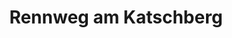 ---
title: Rennweg am Katschberg
url: /rennweg-am-katschberg/
latitude: 47.018
longitude: 13.612
---